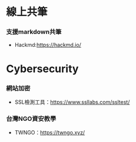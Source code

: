# 線上共筆
### 支援markdown共筆
  - Hackmd:https://hackmd.io/

# Cybersecurity

### 網站加密
  - SSL檢測工具：https://www.ssllabs.com/ssltest/
  
### 台灣NGO資安教學
  - TWNGO：https://twngo.xyz/

